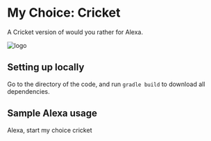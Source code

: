 # My Choice: Cricket
A Cricket version of would you rather for Alexa.

![logo](https://github.com/TheSpecialist4/my-choice-crikcet/blob/master/Images/logo%20108x108.jpg)

## Setting up locally
Go to the directory of the code, and run `gradle build` to download all dependencies.

## Sample Alexa usage
Alexa, start my choice cricket
